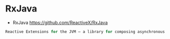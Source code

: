 # RxJava

- RxJava <https://github.com/ReactiveX/RxJava>

```java
Reactive Extensions for the JVM – a library for composing asynchronous and event-based programs using observable sequences for the Java VM.
```
